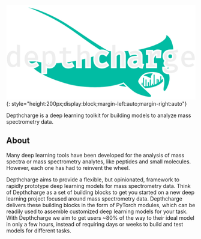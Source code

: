 ![depthcharge logo](./static/logo-dark.png#gh-dark-mode-only){: style="height:200px;display:block;margin-left:auto;margin-right:auto"}

Depthcharge is a deep learning toolkit for building models to analyze mass spectrometry data.

## About

Many deep learning tools have been developed for the analysis of mass spectra or mass spectrometry analytes, like peptides and small molecules.
However, each one has had to reinvent the wheel.

Depthcharge aims to provide a flexible, but opinionated, framework to rapidly prototype deep learning models for mass spectrometry data.
Think of Depthcharge as a set of building blocks to get you started on a new deep learning project focused around mass spectrometry data.
Depthcharge delivers these building blocks in the form of PyTorch modules, which can be readily used to assemble customized deep learning models for your task.
With Depthcharge we aim to get users ~80% of the way to their ideal model in only a few hours, instead of requiring days or weeks to build and test models for different tasks.

<style>
  .md-typeset h1 {
    visibility: hidden;
    font-size: 2px;
    margin: 0px;
  }
</style>
